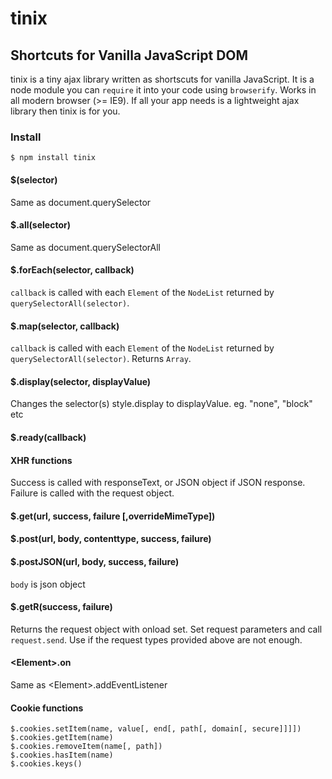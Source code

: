 # tinix

## Shortcuts for Vanilla JavaScript DOM

tinix is a tiny ajax library written as shortscuts for vanilla JavaScript. It is a node module you can `require` it into your code using `browserify`. Works in all modern browser (>= IE9). If all your app needs is a lightweight ajax library then tinix is for you.

### Install
    $ npm install tinix        
#### $(selector)
Same as document.querySelector
#### $.all(selector)
Same as document.querySelectorAll
#### $.forEach(selector, callback)
`callback` is called with each `Element` of the `NodeList` returned by `querySelectorAll(selector)`.
#### $.map(selector, callback)
`callback` is called with each `Element` of the `NodeList` returned by `querySelectorAll(selector)`. Returns `Array`.  
#### $.display(selector, displayValue)
Changes the selector(s) style.display to displayValue. eg. "none", "block" etc
#### $.ready(callback)
#### XHR functions
Success is called with responseText, or JSON object if JSON response. Failure is called with the request object.
#### $.get(url, success, failure [,overrideMimeType])  
#### $.post(url, body, contenttype, success, failure)
#### $.postJSON(url, body, success, failure)
`body` is json object
#### $.getR(success, failure)
Returns the request object with onload set. Set request parameters and call `request.send`. Use if the request types provided above are not enough.
#### &lt;Element&gt;.on
Same as &lt;Element&gt;.addEventListener 
#### Cookie functions
    $.cookies.setItem(name, value[, end[, path[, domain[, secure]]]])
    $.cookies.getItem(name)
    $.cookies.removeItem(name[, path])
    $.cookies.hasItem(name)
    $.cookies.keys() 
    
    